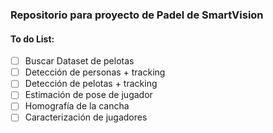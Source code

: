 ### Repositorio para proyecto de Padel de SmartVision
#### To do List:
- [ ] Buscar Dataset de pelotas
- [ ] Detección de personas + tracking
- [ ] Detección de pelotas + tracking
- [ ] Estimación de pose de jugador
- [ ] Homografía de la cancha
- [ ] Caracterización de jugadores
